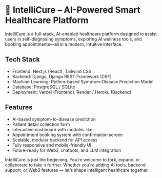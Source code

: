 # 🧠 IntelliCure – AI-Powered Smart Healthcare Platform

IntelliCure is a full-stack, AI-enabled healthcare platform designed to assist users in self-diagnosing symptoms, exploring AI wellness tools, and booking appointments—all in a modern, intuitive interface.



## Tech Stack

* Frontend: Next.js (React), Tailwind CSS
* Backend: Django, Django REST Framework (DRF)
* Machine Learning: Python-based Symptom–Disease Prediction Model
* Database: PostgreSQL / SQLite
* Deployment: Vercel (Frontend), Render / Heroku (Backend)



## Features

* AI-based symptom-to-disease prediction
* Patient detail collection form
* Interactive dashboard with modules like:
* Appointment booking system with confirmation screen
* Scalable, modular backend for API access
* Fully responsive and mobile-friendly UI
* Future-ready for Web3, chatbots, and LLM integration



 
 IntelliCure is just the beginning. You’re welcome to fork, expand, or collaborate to take it further. Whether you're adding AI tools, backend support, or Web3 features — let’s shape intelligent healthcare together.

